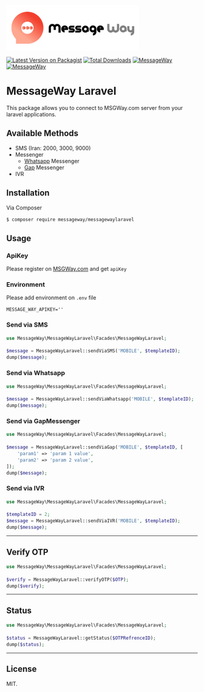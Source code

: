 ![messageWay](assets/logo.png)

[![Latest Version on Packagist][ico-version]][link-packagist]
[![Total Downloads][ico-downloads]][link-downloads]
[![MessageWay][ico-MSGWay]][link-MSGWay]
[![MessageWay][ico-README]][link-README]


# MessageWay Laravel
This package allows you to connect to MSGWay.com server from your laravel applications.

## Available Methods

- SMS (Iran: 2000, 3000, 9000)
- Messenger
    - [Whatsapp](https://whatsapp.com) Messenger
    - [Gap](https://gap.im) Messenger
- IVR


## Installation

Via Composer

``` bash
$ composer require messageway/messagewaylaravel
```

## Usage

### ApiKey
Please register on [MSGWay.com](https://msgway.com) and get `apiKey`

### Environment
Please add environment on `.env` file
```dotenv
MESSAGE_WAY_APIKEY=''
```

### Send via SMS

```php
use MessageWay\MessageWayLaravel\Facades\MessageWayLaravel;

$message = MessageWayLaravel::sendViaSMS('MOBILE', $templateID);
dump($message);
```

### Send via Whatsapp

```php
use MessageWay\MessageWayLaravel\Facades\MessageWayLaravel;

$message = MessageWayLaravel::sendViaWhatsapp('MOBILE', $templateID);
dump($message);
```

### Send via GapMessenger

```php
use MessageWay\MessageWayLaravel\Facades\MessageWayLaravel;

$message = MessageWayLaravel::sendViaGap('MOBILE', $templateID, [
    'param1' => 'param 1 value',
    'param2' => 'param 2 value',
]);
dump($message);
```

### Send via IVR

```php
use MessageWay\MessageWayLaravel\Facades\MessageWayLaravel;

$templateID = 2;
$message = MessageWayLaravel::sendViaIVR('MOBILE', $templateID);
dump($message);
```

---

## Verify OTP

```php
use MessageWay\MessageWayLaravel\Facades\MessageWayLaravel;

$verify = MessageWayLaravel::verifyOTP($OTP);
dump($verify);
```

---

## Status

```php
use MessageWay\MessageWayLaravel\Facades\MessageWayLaravel;

$status = MessageWayLaravel::getStatus($OTPRefrenceID);
dump($status);
```

---


## License

MIT.

[ico-version]: https://img.shields.io/packagist/v/messageway/messagewaylaravel.svg?style=for-the-badge
[ico-downloads]: https://img.shields.io/packagist/dt/messageway/messagewaylaravel.svg?style=for-the-badge
[ico-MSGWay]: https://img.shields.io/badge/-MSGWay.com-critical?link=https://MSGWay.com&style=for-the-badge
[ico-README]: https://img.shields.io/badge/-Persian-lightgrey?link=./readme-fa.md&style=for-the-badge

[link-packagist]: https://packagist.org/packages/messageway/messagewaylaravel
[link-downloads]: https://packagist.org/packages/messageway/messagewaylaravel
[link-MSGWay]: https://MSGWay.com/
[link-README]: https://github.com/MessageWay/MessageWayLaravel/blob/main/readme-fa.md
